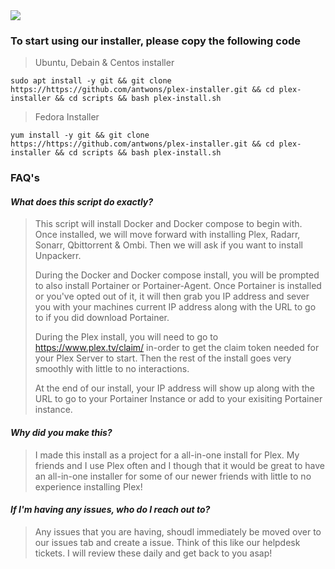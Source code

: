 <img src="[https://github.com/antwons/plex-installer/blob/V0.1/branding/design-de18c445-f454-49b1-b383-fa7684c38d83.png?raw=true](https://github.com/antwons/plex-installer/blob/main/branding/design-de18c445-f454-49b1-b383-fa7684c38d83%20(1).png?raw=true)"> 

### To start using our installer, please copy the following code
> Ubuntu, Debain & Centos installer
```
sudo apt install -y git && git clone https://https://github.com/antwons/plex-installer.git && cd plex-installer && cd scripts && bash plex-install.sh
```
> Fedora Installer
```
yum install -y git && git clone https://https://github.com/antwons/plex-installer.git && cd plex-installer && cd scripts && bash plex-install.sh
```
### FAQ's 

#### *What does this script do exactly?*
> This script will install Docker and Docker compose to begin with. Once installed, we will move forward with installing Plex, Radarr, Sonarr, Qbittorrent & Ombi. Then we will ask if you want to install Unpackerr.
> 
> During the Docker and Docker compose install, you will be prompted to also install Portainer or Portainer-Agent. Once Portainer is installed or you've opted out of it, it will then grab you IP address and sever you with your machines current IP address along with the URL to go to if you did download Portainer.
> 
>During the Plex install, you will need to go to https://www.plex.tv/claim/ in-order to get the claim token needed for your Plex Server to start. Then the rest of the install goes very smoothly with little to no interactions.
>
> At the end of our install, your IP address will show up along with the URL to go to your Portainer Instance or add to your exisiting Portainer instance. 
#### *Why did you make this?*
> I made this install as a project for a all-in-one install for Plex. My friends and I use Plex often and I though that it would be great to have an all-in-one installer for some of our newer friends with little to no experience installing Plex!

#### *If I'm having any issues, who do I reach out to?* 
> Any issues that you are having, shoudl immediately be moved over to our issues tab and create a issue. Think of this like our helpdesk tickets. I will review these daily and get back to you asap!


